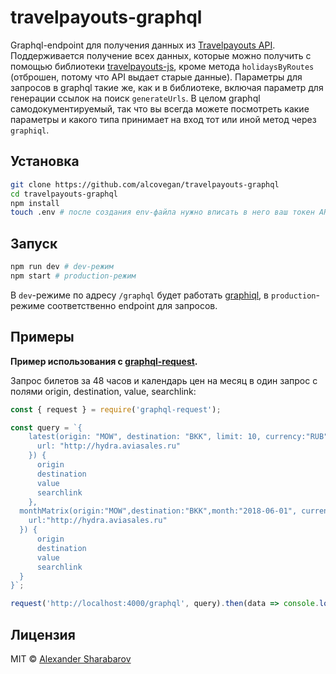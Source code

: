 # travelpayouts-graphql

Graphql-endpoint для получения данных из [Travelpayouts API](http://www.travelpayouts.com/?marker=11885.github&locale=ru). Поддерживается получение всех данных, которые можно получить с помощью библиотеки [travelpayouts-js](https://github.com/alcovegan/travelpayouts-js), кроме метода `holidaysByRoutes` (отброшен, потому что API выдает старые данные). Параметры для запросов в graphql такие же, как и в библиотеке, включая параметр для генерации ссылок на поиск `generateUrls`. В целом graphql самодокументируемый, так что вы всегда можете посмотреть какие параметры и какого типа принимает на вход тот или иной метод через `graphiql`.

## Установка

```bash
git clone https://github.com/alcovegan/travelpayouts-graphql
cd travelpayouts-graphql
npm install
touch .env # после создания env-файла нужно вписать в него ваш токен API Travelpayouts в таком виде: TPAPITOKEN=xxxxxxxxxxxxxxxxxxxxxxxx
```

## Запуск

```bash
npm run dev # dev-режим
npm start # production-режим
```

В `dev`-режиме по адресу `/graphql` будет работать [graphiql](https://github.com/graphql/graphiql), в `production`-режиме соответственно endpoint для запросов.

## Примеры

**Пример использования с [graphql-request](https://github.com/prismagraphql/graphql-request).**

Запрос билетов за 48 часов и календарь цен на месяц в один запрос с полями origin, destination, value, searchlink:

```javascript
const { request } = require('graphql-request');

const query = `{
    latest(origin: "MOW", destination: "BKK", limit: 10, currency:"RUB", generateUrls:{
      url: "http://hydra.aviasales.ru"
    }) {
      origin
      destination
      value
      searchlink
    },
  monthMatrix(origin:"MOW",destination:"BKK",month:"2018-06-01", currency:"RUB", generateUrls:{
    url:"http://hydra.aviasales.ru"
  }) {
      origin
      destination
      value
      searchlink
  }
}`;

request('http://localhost:4000/graphql', query).then(data => console.log(data));
```


## Лицензия

MIT © [Alexander Sharabarov](https://github.com/alcovegan/)